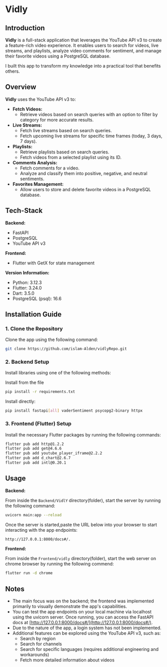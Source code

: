 # Vidly

## Introduction

**Vidly** is a full-stack application that leverages the YouTube API v3 to create a feature-rich video experience. It enables users to search for videos, live streams, and playlists, analyze video comments for sentiment, and manage their favorite videos using a PostgreSQL database.

I built this app to transform my knowledge into a practical tool that benefits others.

## Overview

**Vidly** uses the YouTube API v3 to:

- **Fetch Videos:**
  -  Retrieve videos based on search queries with an option to filter by category for more accurate results.
- **Live Streams:**
  - Fetch live streams based on search queries.
  - Fetch upcoming live streams for specific time frames (today, 3 days, 7 days).
- **Playlists:**
  - Retrieve playlists based on search queries.
  - Fetch videos from a selected playlist using its ID.
- **Comments Analysis:**
  - Fetch comments for a video.
  - Analyze and classify them into positive, negative, and neutral sentiments.
- **Favorites Management:**
  - Allow users to store and delete favorite videos in a PostgreSQL database.

## Tech-Stack

**Backend:**
- FastAPI
- PostgreSQL
- YouTube API v3

**Frontend:**
- Flutter with GetX for state management

**Version Information:**
- Python: 3.12.3
- Flutter: 3.24.0
- Dart: 3.5.0
- PostgreSQL (psql): 16.6

## Installation Guide

### 1. Clone the Repository

Clone the app using the following command:
```bash
git clone https://github.com/islam-Alden/vidlyRepo.git
```
### 2. Backend Setup

Install libraries using one of the following methods:

Install from the file
  ```bash
  pip install -r requirements.txt
```
Install directly:
```bash
pip install fastapi[all] vaderSentiment psycopg2-binary httpx
```
### 3. Frontend (Flutter) Setup

Install the necessary Flutter packages by running the following commands:
```bash
flutter pub add http@1.2.2
flutter pub add get@4.6.6
flutter pub add youtube_player_iframe@2.2.2
flutter pub add d_chart@2.6.7
flutter pub add intl@0.20.1
```

## Usage
**Backend:**

From inside the `Backend/VidlY` directory(folder), start the server by running the following command:
```bash
uvicorn main:app --reload
```

Once the server is started,paste the URL below into your browser to start interacting with the app endpoints:
```bash
http://127.0.0.1:8000/docs#/.
```
 
**Frontend:**

From inside the `Frontend/vidly` directory(folder), start the web server on chrome browser by running the following commend:
```bash
flutter run -d chrome
```
## Notes

- The main focus was on the backend; the frontend was implemented primarily to visually demonstrate the app's capabilities.
- You can test the app endpoints on your local machine via localhost using the uvicorn server. Once running, you can access the FastAPI docs at [http://127.0.0.1:8000/docs#/](http://127.0.0.1:8000/docs#/).
- Due to the nature of the app, a login system has not been implemented.
- Additional features can be explored using the YouTube API v3, such as:
  - Search by region
  - Search for channels
  - Search for specific languages (requires additional engineering and workarounds)
  - Fetch more detailed information about videos
